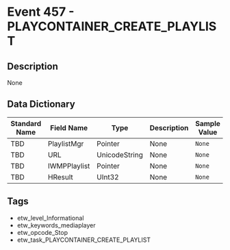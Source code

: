 # Event 457 - PLAYCONTAINER_CREATE_PLAYLIST

## Description
None

## Data Dictionary
|Standard Name|Field Name|Type|Description|Sample Value|
|---|---|---|---|---|
|TBD|PlaylistMgr|Pointer|None|`None`|
|TBD|URL|UnicodeString|None|`None`|
|TBD|IWMPPlaylist|Pointer|None|`None`|
|TBD|HResult|UInt32|None|`None`|

## Tags
* etw_level_Informational
* etw_keywords_mediaplayer
* etw_opcode_Stop
* etw_task_PLAYCONTAINER_CREATE_PLAYLIST